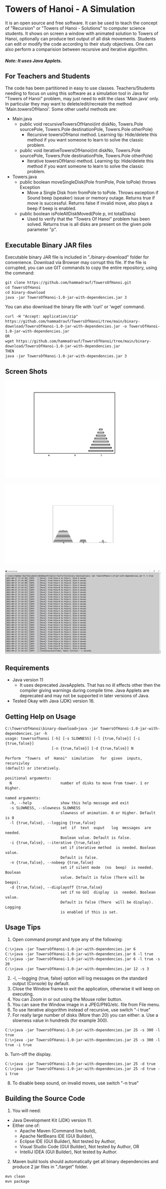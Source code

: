 # Towers of Hanoi - A Simulation
It is an open source and free software. It can be used to teach the concept of "Recursion" or "Towers of Hanoi - Solutions" to computer science students.
It shows on screen a window with animated solution to Towers of Hanoi, optionally can produce text output of all disk movements. Students can edit or modify
the code according to their study objectives. One can also perform a comparision between recursive and iterative algorithm.

##### Note: It uses Java Applets.

## For Teachers and Students
The code has been partitioned in easy to use classes. 
Teachers/Students needing to focus on using this software as a simulation tool in Java for "Towers of Hanoi" problem,
may just need to edit the class 'Main.java' only. In particular they may want to delete/edit/recreate the method 'Main.towersOfHanoi'.
Some other useful methods are:

- Main.java
  - public void recursiveTowersOfHanoi(int diskNo, Towers.Pole sourcePole, Towers.Pole destinationPole, Towers.Pole otherPole)
    - Recursive towersOfHanoi method. Learning tip: Hide/delete this method if you want someone to learn to solve the classic problem.
  - public void iterativeTowersOfHanoi(int diskNo, Towers.Pole sourcePole, Towers.Pole destinationPole, Towers.Pole otherPole)
    - Iterative towersOfHanoi method. Learning tip: Hide/delete this method if you want someone to learn to solve the classic problem.
- Towers.java
  - public boolean moveSingleDisk(Pole fromPole, Pole toPole) throws Exception
    - Move a Single Disk from fromPole to toPole. Throws exception if Sound beep (speaker) issue or memory outage. Returns true if move is successful. Returns false if invalid move, also plays a beep if beep is enabled.
  - public boolean isPoleAllDiskMoved(Pole p, int totalDisks)
    - Used to verify that the "Towers Of Hanoi" problem has been solved. Returns true is all disks are present on the given pole parameter "p".

## Executable Binary JAR files
Executable binary JAR file is included in "./binary-download" folder for convenience. Download via Browser may corrupt this file. If the file is corrupted,
 you can use GIT commands to copy the entire repository, using the command:
```
git clone https://github.com/hammadrauf/TowersOfHanoi.git
cd TowersOfHanoi
cd binary-download
java -jar TowersOfHanoi-1.0-jar-with-dependencies.jar 3
```
You can also download the binary file with 'curl' or 'wget' command.
```
curl -H "Accept: application/zip" https://github.com/hammadrauf/TowersOfHanoi/tree/main/binary-download/TowersOfHanoi-1.0-jar-with-dependencies.jar -o TowersOfHanoi-1.0-jar-with-dependencies.jar
OR
wget https://github.com/hammadrauf/TowersOfHanoi/tree/main/binary-download/TowersOfHanoi-1.0-jar-with-dependencies.jar
THEN
java -jar TowersOfHanoi-1.0-jar-with-dependencies.jar 3
```


## Screen Shots

![Screen capture 1 of Output from Towers of Hanoi](https://github.com/hammadrauf/TowersOfHanoi/blob/main/binary-download/ScreenShot.png)

![Screen capture 2 of Output from Towers of Hanoi](https://github.com/hammadrauf/TowersOfHanoi/blob/main/binary-download/ScreenShot2.png)

![Screen capture 3 of Output from Towers of Hanoi](https://github.com/hammadrauf/TowersOfHanoi/blob/main/binary-download/ScreenShot3.png)

## Requirements
- Java version 11
  - It uses deprecated JavaApplets. That has no ill effects other then the compiler giving warnings during compile time. Java Applets are deprecated and may not be supported in later versions of Java.
- Tested Okay with Java (JDK) version 16.

## Getting Help on Usage
    C:\TowersOfHanoi\binary-download>java -jar TowersOfHanoi-1.0-jar-with-dependencies.jar -h
    usage: towersofhanoi [-h] [-s SLOWNESS] [-l {true,false}] [-i {true,false}]
                         [-n {true,false}] [-d {true,false}] N
    
    Perform  "Towers  of  Hanoi"  simulation   for  given  inputs,  recursivley
    (default) or iteratively.
    
    positional arguments:
      N                      number of disks to move from tower. 1 or Higher.
    
    named arguments:
      -h, --help             show this help message and exit
      -s SLOWNESS, --slowness SLOWNESS
                             slowness of animation. 0 or Higher. Default is 0
      -l {true,false}, --logging {true,false}
                             set  if  text  ouput   log  messages  are  needed.
                             Boolean value. Default is false.
      -i {true,false}, --iterative {true,false}
                             set if iterative method  is needed. Boolean value.
                             Default is false.
      -n {true,false}, --nobeep {true,false}
                             set if silent mode  (no  beep)  is needed. Boolean
                             value. Default is false (There will be beeps).
      -d {true,false}, --displayoff {true,false}
                             set if no GUI  display  is  needed. Boolean value.
                             Default is false (There  will be display). Logging
                             is enabled if this is set.

## Usage Tips
1. Open command prompt and type any of the following:
```
C:\>java -jar TowersOfHanoi-1.0-jar-with-dependencies.jar 6 
C:\>java -jar TowersOfHanoi-1.0-jar-with-dependencies.jar 6 -l true
C:\>java -jar TowersOfHanoi-1.0-jar-with-dependencies.jar 6 -l true -s 20
C:\>java -jar TowersOfHanoi-1.0-jar-with-dependencies.jar 12 -s 3
```	
2. -l, --logging {true, false} option will log messages on the standard output (Console) by default.
3. Close the Window frame to exit the application, otherwise it will keep on executing.
4. You can Zoom in or out using the Mouse roller button.
5. You can save the Window image in a JPEG/PNG/etc. file from File menu.
6. To use Iterative alogorithm instead of recursive, use switch "-i true"
7. For really large number of disks (More than 20) you can either:
  a. Use a slowness value in hundreds (for example 300).
```
C:\>java -jar TowersOfHanoi-1.0-jar-with-dependencies.jar 25 -s 300 -l true
C:\>java -jar TowersOfHanoi-1.0-jar-with-dependencies.jar 25 -s 300 -l true -i true
```
  b. Turn-off the display.
```
C:\>java -jar TowersOfHanoi-1.0-jar-with-dependencies.jar 25 -d true
C:\>java -jar TowersOfHanoi-1.0-jar-with-dependencies.jar 25 -d true -i true
```
8. To disable beep sound, on invalid moves, use switch "-n true"

## Building the Source Code
1. You will need:
  - Java Development Kit (JDK) version 11.
  - Either one of:
    - Apache Maven (Command line build), 
    - Apache NetBeans IDE (GUI Builder), 
	- Eclipse IDE (GUI Builder), Not tested by Author,
    - Visual Studio Code (GUI Builder), Not tested by Author, OR
    - IntelliJ IDEA (GUI Builder), Not tested by Author.
2. Maven build tools should automatically get all binary dependencies and produce 2 jar files in "./target" folder.
```
mvn clean
mvn package
```
